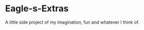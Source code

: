 Eagle-s-Extras
==============

A little side project of my imagination, fun and whatever I think of.
